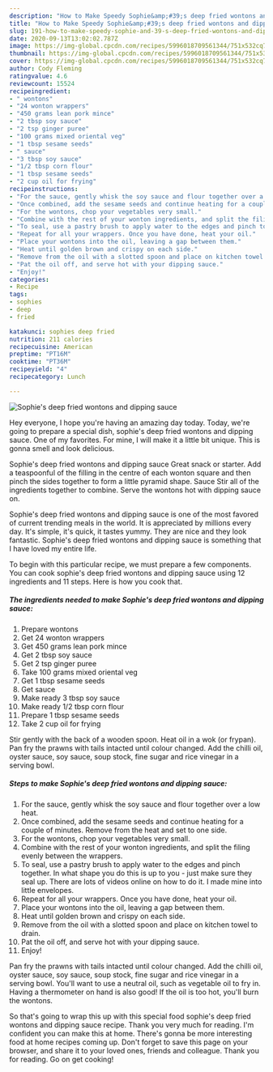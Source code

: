```yaml
---
description: "How to Make Speedy Sophie&amp;#39;s deep fried wontons and dipping sauce"
title: "How to Make Speedy Sophie&amp;#39;s deep fried wontons and dipping sauce"
slug: 191-how-to-make-speedy-sophie-and-39-s-deep-fried-wontons-and-dipping-sauce
date: 2020-09-13T13:02:02.787Z
image: https://img-global.cpcdn.com/recipes/5996018709561344/751x532cq70/sophies-deep-fried-wontons-and-dipping-sauce-recipe-main-photo.jpg
thumbnail: https://img-global.cpcdn.com/recipes/5996018709561344/751x532cq70/sophies-deep-fried-wontons-and-dipping-sauce-recipe-main-photo.jpg
cover: https://img-global.cpcdn.com/recipes/5996018709561344/751x532cq70/sophies-deep-fried-wontons-and-dipping-sauce-recipe-main-photo.jpg
author: Cody Fleming
ratingvalue: 4.6
reviewcount: 15524
recipeingredient:
- " wontons"
- "24 wonton wrappers"
- "450 grams lean pork mince"
- "2 tbsp soy sauce"
- "2 tsp ginger puree"
- "100 grams mixed oriental veg"
- "1 tbsp sesame seeds"
- " sauce"
- "3 tbsp soy sauce"
- "1/2 tbsp corn flour"
- "1 tbsp sesame seeds"
- "2 cup oil for frying"
recipeinstructions:
- "For the sauce, gently whisk the soy sauce and flour together over a low heat."
- "Once combined, add the sesame seeds and continue heating for a couple of minutes. Remove from the heat and set to one side."
- "For the wontons, chop your vegetables very small."
- "Combine with the rest of your wonton ingredients, and split the filing evenly between the wrappers."
- "To seal, use a pastry brush to apply water to the edges and pinch together. In what shape you do this is up to you - just make sure they seal up. There are lots of videos online on how to do it. I made mine into little envelopes."
- "Repeat for all your wrappers. Once you have done, heat your oil."
- "Place your wontons into the oil, leaving a gap between them."
- "Heat until golden brown and crispy on each side."
- "Remove from the oil with a slotted spoon and place on kitchen towel to drain."
- "Pat the oil off, and serve hot with your dipping sauce."
- "Enjoy!"
categories:
- Recipe
tags:
- sophies
- deep
- fried

katakunci: sophies deep fried 
nutrition: 211 calories
recipecuisine: American
preptime: "PT16M"
cooktime: "PT36M"
recipeyield: "4"
recipecategory: Lunch

---
```



![Sophie&#39;s deep fried wontons and dipping sauce](https://img-global.cpcdn.com/recipes/5996018709561344/751x532cq70/sophies-deep-fried-wontons-and-dipping-sauce-recipe-main-photo.jpg)

Hey everyone, I hope you're having an amazing day today. Today, we're going to prepare a special dish, sophie&#39;s deep fried wontons and dipping sauce. One of my favorites. For mine, I will make it a little bit unique. This is gonna smell and look delicious.

Sophie&#39;s deep fried wontons and dipping sauce Great snack or starter. Add a teaspoonful of the filling in the centre of each wonton square and then pinch the sides together to form a little pyramid shape. Sauce Stir all of the ingredients together to combine. Serve the wontons hot with dipping sauce on.

Sophie&#39;s deep fried wontons and dipping sauce is one of the most favored of current trending meals in the world. It is appreciated by millions every day. It's simple, it's quick, it tastes yummy. They are nice and they look fantastic. Sophie&#39;s deep fried wontons and dipping sauce is something that I have loved my entire life.


To begin with this particular recipe, we must prepare a few components. You can cook sophie&#39;s deep fried wontons and dipping sauce using 12 ingredients and 11 steps. Here is how you cook that.

<!--inarticleads1-->

##### The ingredients needed to make Sophie&#39;s deep fried wontons and dipping sauce:

1. Prepare  wontons
1. Get 24 wonton wrappers
1. Get 450 grams lean pork mince
1. Get 2 tbsp soy sauce
1. Get 2 tsp ginger puree
1. Take 100 grams mixed oriental veg
1. Get 1 tbsp sesame seeds
1. Get  sauce
1. Make ready 3 tbsp soy sauce
1. Make ready 1/2 tbsp corn flour
1. Prepare 1 tbsp sesame seeds
1. Take 2 cup oil for frying


Stir gently with the back of a wooden spoon. Heat oil in a wok (or frypan). Pan fry the prawns with tails intacted until colour changed. Add the chilli oil, oyster sauce, soy sauce, soup stock, fine sugar and rice vinegar in a serving bowl. 

<!--inarticleads2-->

##### Steps to make Sophie&#39;s deep fried wontons and dipping sauce:

1. For the sauce, gently whisk the soy sauce and flour together over a low heat.
1. Once combined, add the sesame seeds and continue heating for a couple of minutes. Remove from the heat and set to one side.
1. For the wontons, chop your vegetables very small.
1. Combine with the rest of your wonton ingredients, and split the filing evenly between the wrappers.
1. To seal, use a pastry brush to apply water to the edges and pinch together. In what shape you do this is up to you - just make sure they seal up. There are lots of videos online on how to do it. I made mine into little envelopes.
1. Repeat for all your wrappers. Once you have done, heat your oil.
1. Place your wontons into the oil, leaving a gap between them.
1. Heat until golden brown and crispy on each side.
1. Remove from the oil with a slotted spoon and place on kitchen towel to drain.
1. Pat the oil off, and serve hot with your dipping sauce.
1. Enjoy!


Pan fry the prawns with tails intacted until colour changed. Add the chilli oil, oyster sauce, soy sauce, soup stock, fine sugar and rice vinegar in a serving bowl. You&#39;ll want to use a neutral oil, such as vegetable oil to fry in. Having a thermometer on hand is also good! If the oil is too hot, you&#39;ll burn the wontons. 

So that's going to wrap this up with this special food sophie&#39;s deep fried wontons and dipping sauce recipe. Thank you very much for reading. I'm confident you can make this at home. There's gonna be more interesting food at home recipes coming up. Don't forget to save this page on your browser, and share it to your loved ones, friends and colleague. Thank you for reading. Go on get cooking!
